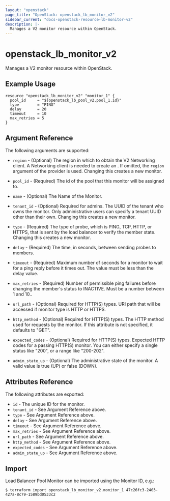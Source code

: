 ```yaml
---
layout: "openstack"
page_title: "OpenStack: openstack_lb_monitor_v2"
sidebar_current: "docs-openstack-resource-lb-monitor-v2"
description: |-
  Manages a V2 monitor resource within OpenStack.
---
```


# openstack\_lb\_monitor\_v2

Manages a V2 monitor resource within OpenStack.

## Example Usage

```hcl
resource "openstack_lb_monitor_v2" "monitor_1" {
  pool_id     = "${openstack_lb_pool_v2.pool_1.id}"
  type        = "PING"
  delay       = 20
  timeout     = 10
  max_retries = 5
}
```

## Argument Reference

The following arguments are supported:

* `region` - (Optional) The region in which to obtain the V2 Networking client.
    A Networking client is needed to create an . If omitted, the
    `region` argument of the provider is used. Changing this creates a new
    monitor.

* `pool_id` - (Required) The id of the pool that this monitor will be assigned to.

* `name` - (Optional) The Name of the Monitor.

* `tenant_id` - (Optional) Required for admins. The UUID of the tenant who owns
    the monitor.  Only administrative users can specify a tenant UUID
    other than their own. Changing this creates a new monitor.

* `type` - (Required) The type of probe, which is PING, TCP, HTTP, or HTTPS,
    that is sent by the load balancer to verify the member state. Changing this
    creates a new monitor.

* `delay` - (Required) The time, in seconds, between sending probes to members.

* `timeout` - (Required) Maximum number of seconds for a monitor to wait for a
    ping reply before it times out. The value must be less than the delay
    value.

* `max_retries` - (Required) Number of permissible ping failures before
    changing the member's status to INACTIVE. Must be a number between 1
    and 10..

* `url_path` - (Optional) Required for HTTP(S) types. URI path that will be
    accessed if monitor type is HTTP or HTTPS.

*  `http_method` - (Optional) Required for HTTP(S) types. The HTTP method used
    for requests by the monitor. If this attribute is not specified, it
    defaults to "GET".

* `expected_codes` - (Optional) Required for HTTP(S) types. Expected HTTP codes
    for a passing HTTP(S) monitor. You can either specify a single status like
    "200", or a range like "200-202".

* `admin_state_up` - (Optional) The administrative state of the monitor.
    A valid value is true (UP) or false (DOWN).

## Attributes Reference

The following attributes are exported:

* `id` - The unique ID for the monitor.
* `tenant_id` - See Argument Reference above.
* `type` - See Argument Reference above.
* `delay` - See Argument Reference above.
* `timeout` - See Argument Reference above.
* `max_retries` - See Argument Reference above.
* `url_path` - See Argument Reference above.
* `http_method` - See Argument Reference above.
* `expected_codes` - See Argument Reference above.
* `admin_state_up` - See Argument Reference above.

## Import

Load Balancer Pool Monitor can be imported using the Monitor ID, e.g.:

```
$ terraform import openstack_lb_monitor_v2.monitor_1 47c26fc3-2403-427a-8c79-1589bd0533c2
```
